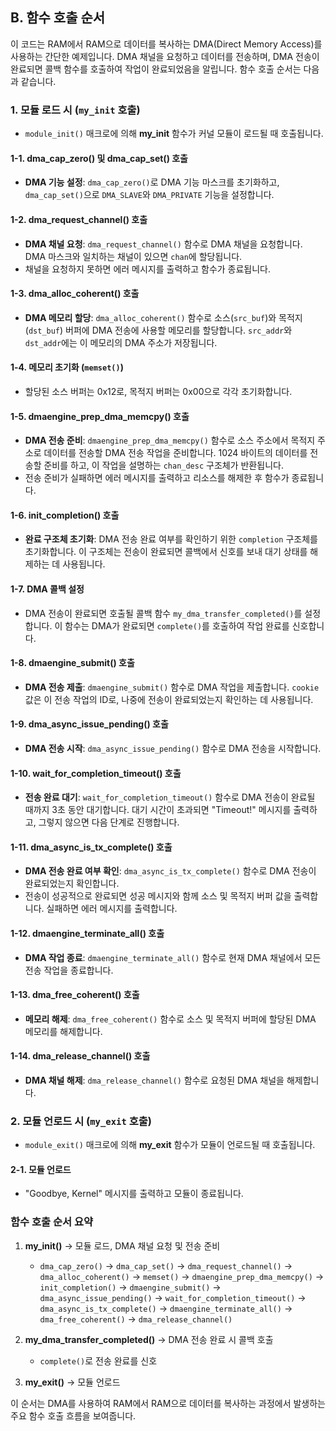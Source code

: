
## B. 함수 호출 순서
이 코드는 RAM에서 RAM으로 데이터를 복사하는 DMA(Direct Memory Access)를 사용하는 간단한 예제입니다. DMA 채널을 요청하고 데이터를 전송하며, DMA 전송이 완료되면 콜백 함수를 호출하여 작업이 완료되었음을 알립니다. 함수 호출 순서는 다음과 같습니다.

### 1. 모듈 로드 시 (`my_init` 호출)
   - `module_init()` 매크로에 의해 **my_init** 함수가 커널 모듈이 로드될 때 호출됩니다.

#### 1-1. **dma_cap_zero()** 및 **dma_cap_set()** 호출
   - **DMA 기능 설정**: `dma_cap_zero()`로 DMA 기능 마스크를 초기화하고, `dma_cap_set()`으로 `DMA_SLAVE`와 `DMA_PRIVATE` 기능을 설정합니다.

#### 1-2. **dma_request_channel()** 호출
   - **DMA 채널 요청**: `dma_request_channel()` 함수로 DMA 채널을 요청합니다. DMA 마스크와 일치하는 채널이 있으면 `chan`에 할당됩니다.
   - 채널을 요청하지 못하면 에러 메시지를 출력하고 함수가 종료됩니다.

#### 1-3. **dma_alloc_coherent()** 호출
   - **DMA 메모리 할당**: `dma_alloc_coherent()` 함수로 소스(`src_buf`)와 목적지(`dst_buf`) 버퍼에 DMA 전송에 사용할 메모리를 할당합니다. `src_addr`와 `dst_addr`에는 이 메모리의 DMA 주소가 저장됩니다.

#### 1-4. **메모리 초기화 (`memset()`)**
   - 할당된 소스 버퍼는 0x12로, 목적지 버퍼는 0x00으로 각각 초기화합니다.

#### 1-5. **dmaengine_prep_dma_memcpy()** 호출
   - **DMA 전송 준비**: `dmaengine_prep_dma_memcpy()` 함수로 소스 주소에서 목적지 주소로 데이터를 전송할 DMA 전송 작업을 준비합니다. 1024 바이트의 데이터를 전송할 준비를 하고, 이 작업을 설명하는 `chan_desc` 구조체가 반환됩니다.
   - 전송 준비가 실패하면 에러 메시지를 출력하고 리소스를 해제한 후 함수가 종료됩니다.

#### 1-6. **init_completion()** 호출
   - **완료 구조체 초기화**: DMA 전송 완료 여부를 확인하기 위한 `completion` 구조체를 초기화합니다. 이 구조체는 전송이 완료되면 콜백에서 신호를 보내 대기 상태를 해제하는 데 사용됩니다.

#### 1-7. **DMA 콜백 설정**
   - DMA 전송이 완료되면 호출될 콜백 함수 `my_dma_transfer_completed()`를 설정합니다. 이 함수는 DMA가 완료되면 `complete()`를 호출하여 작업 완료를 신호합니다.

#### 1-8. **dmaengine_submit()** 호출
   - **DMA 전송 제출**: `dmaengine_submit()` 함수로 DMA 작업을 제출합니다. `cookie` 값은 이 전송 작업의 ID로, 나중에 전송이 완료되었는지 확인하는 데 사용됩니다.

#### 1-9. **dma_async_issue_pending()** 호출
   - **DMA 전송 시작**: `dma_async_issue_pending()` 함수로 DMA 전송을 시작합니다.

#### 1-10. **wait_for_completion_timeout()** 호출
   - **전송 완료 대기**: `wait_for_completion_timeout()` 함수로 DMA 전송이 완료될 때까지 3초 동안 대기합니다. 대기 시간이 초과되면 "Timeout!" 메시지를 출력하고, 그렇지 않으면 다음 단계로 진행합니다.

#### 1-11. **dma_async_is_tx_complete()** 호출
   - **DMA 전송 완료 여부 확인**: `dma_async_is_tx_complete()` 함수로 DMA 전송이 완료되었는지 확인합니다.
   - 전송이 성공적으로 완료되면 성공 메시지와 함께 소스 및 목적지 버퍼 값을 출력합니다. 실패하면 에러 메시지를 출력합니다.

#### 1-12. **dmaengine_terminate_all()** 호출
   - **DMA 작업 종료**: `dmaengine_terminate_all()` 함수로 현재 DMA 채널에서 모든 전송 작업을 종료합니다.

#### 1-13. **dma_free_coherent()** 호출
   - **메모리 해제**: `dma_free_coherent()` 함수로 소스 및 목적지 버퍼에 할당된 DMA 메모리를 해제합니다.

#### 1-14. **dma_release_channel()** 호출
   - **DMA 채널 해제**: `dma_release_channel()` 함수로 요청된 DMA 채널을 해제합니다.

### 2. 모듈 언로드 시 (`my_exit` 호출)
   - `module_exit()` 매크로에 의해 **my_exit** 함수가 모듈이 언로드될 때 호출됩니다.

#### 2-1. **모듈 언로드**
   - "Goodbye, Kernel" 메시지를 출력하고 모듈이 종료됩니다.

### 함수 호출 순서 요약

1. **my_init()** → 모듈 로드, DMA 채널 요청 및 전송 준비
   - `dma_cap_zero()` → `dma_cap_set()` → `dma_request_channel()` → `dma_alloc_coherent()` → `memset()` → `dmaengine_prep_dma_memcpy()` → `init_completion()` → `dmaengine_submit()` → `dma_async_issue_pending()` → `wait_for_completion_timeout()` → `dma_async_is_tx_complete()` → `dmaengine_terminate_all()` → `dma_free_coherent()` → `dma_release_channel()`

2. **my_dma_transfer_completed()** → DMA 전송 완료 시 콜백 호출
   - `complete()`로 전송 완료를 신호

3. **my_exit()** → 모듈 언로드

이 순서는 DMA를 사용하여 RAM에서 RAM으로 데이터를 복사하는 과정에서 발생하는 주요 함수 호출 흐름을 보여줍니다.
